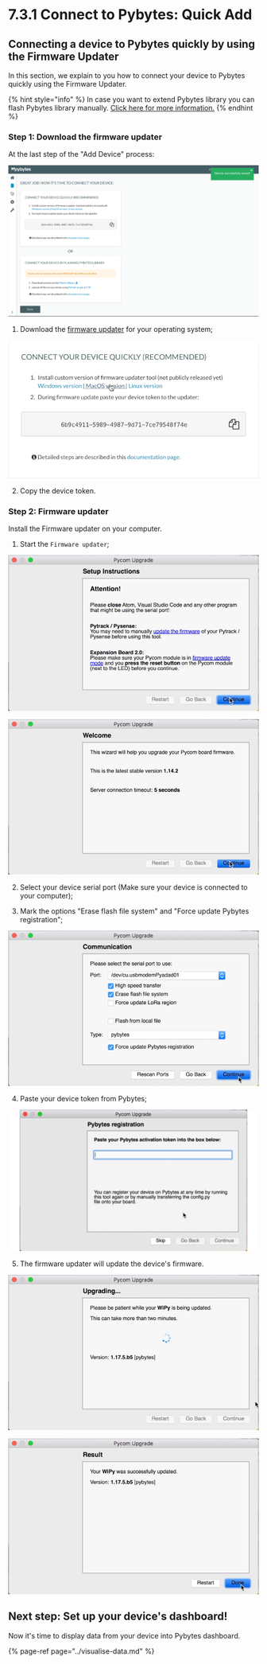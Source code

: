 # 7.3.1 Connect to Pybytes: Quick Add

## Connecting a device to Pybytes quickly by using the Firmware Updater

In this section, we explain to you how to connect your device to Pybytes quickly using the Firmware Updater.

{% hint style="info" %}
In case you want to extend Pybytes library you can flash Pybytes library manually. [Click here for more information.](flash.md)
{% endhint %}

### Step 1: Download the firmware updater

At the last step of the "Add Device" process:

![](../../.gitbook/assets/7%20%281%29.png)

1. Download the [firmware updater](https://pycom.io/downloads/) for your operating system;

![](../../.gitbook/assets/8%20%281%29.png)

2. Copy the device token.

### Step 2: Firmware updater

Install the Firmware updater on your computer.

1. Start the `Firmware updater`;

![](../../.gitbook/assets/1%20%281%29.png)

![](../../.gitbook/assets/2.png)

2. Select your device serial port \(Make sure your device is connected to your computer\);

3. Mark the options "Erase flash file system" and "Force update Pybytes registration";

![](../../.gitbook/assets/3.png)

4. Paste your device token from Pybytes;

![](../../.gitbook/assets/5%20%281%29.gif)

5. The firmware updater will update the device's firmware.

![](../../.gitbook/assets/6.png)

![](../../.gitbook/assets/7.png)

## Next step: Set up your device's dashboard!

Now it's time to display data from your device into Pybytes dashboard.

{% page-ref page="../visualise-data.md" %}

